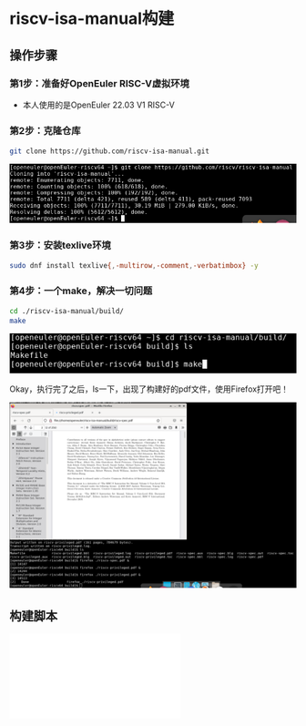 # riscv-isa-manual构建

## 操作步骤

### 第1步：准备好OpenEuler RISC-V虚拟环境

- 本人使用的是OpenEuler 22.03 V1 RISC-V

### 第2步：克隆仓库

```bash
git clone https://github.com/riscv-isa-manual.git
```

![](./img/Screenshot_20221205_141516.png)

### 第3步：安装texlive环境

```bash
sudo dnf install texlive{,-multirow,-comment,-verbatimbox} -y
```

### 第4步：一个make，解决一切问题

```bash
cd ./riscv-isa-manual/build/
make
```

![](./img/Screenshot_20221205_143609.png)

Okay，执行完了之后，ls一下，出现了构建好的pdf文件，使用Firefox打开吧！

![](./img/Screenshot_20221205_144547.png)

## 构建脚本

![戳这里](./build_script.sh)